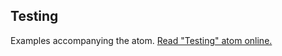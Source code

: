 ## Testing

Examples accompanying the atom.
[Read "Testing" atom online.](https://stepik.org/lesson/104333/step/1)